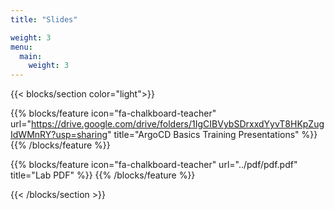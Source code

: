 ```yaml
---
title: "Slides"

weight: 3
menu:
  main:
    weight: 3
---
```


{{< blocks/section color="light">}}

{{% blocks/feature icon="fa-chalkboard-teacher" url="https://drive.google.com/drive/folders/1IgCIBVybSDrxxdYyvT8HKpZugIdWMnRY?usp=sharing" title="ArgoCD Basics Training Presentations" %}}
{{% /blocks/feature %}}

{{% blocks/feature icon="fa-chalkboard-teacher" url="../pdf/pdf.pdf" title="Lab PDF" %}}
{{% /blocks/feature %}}

{{< /blocks/section >}}
